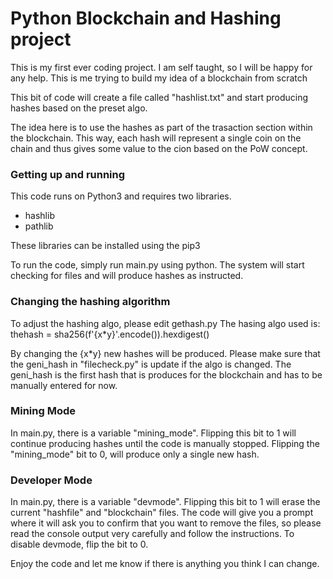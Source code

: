 <h1>Python Blockchain and Hashing project</h1>
This is my first ever coding project. I am self taught, so I will be happy for any help.
This is me trying to build my idea of a blockchain from scratch

This bit of code will create a file called "hashlist.txt" and start producing hashes based on the preset algo.

The idea here is to use the hashes as part of the trasaction section within the blockchain.
This way, each hash will represent a single coin on the chain and thus gives some value to the cion based on the PoW concept.

<h3>Getting up and running</h3>
This code runs on Python3 and requires two libraries.

- hashlib
- pathlib

These libraries can be installed using the pip3

To run the code, simply run main.py using python. The system will start checking for files and will produce hashes as instructed.

<h3>Changing the hashing algorithm</h3>
To adjust the hashing algo, please edit gethash.py
The hasing algo used is:
thehash = sha256(f'{x*y}'.encode()).hexdigest()

By changing the {x*y} new hashes will be produced.
Please make sure that the geni_hash in "filecheck.py" is update if the algo is changed.
The geni_hash is the first hash that is produces for the blockchain and has to be manually entered for now.

<h3>Mining Mode</h3>
In main.py, there is a variable "mining_mode". Flipping this bit to 1 will continue producing hashes until the code is manually stopped.
Flipping the "mining_mode" bit to 0, will produce only a single new hash.

<h3>Developer Mode</h3>
In main.py, there is a variable "devmode". Flipping this bit to 1 will erase the current "hashfile" and "blockchain" files. The code will give you a prompt where it will ask you to confirm that you want to remove the files, so please read the console output very carefully and follow the instructions. To disable devmode, flip the bit to 0.

Enjoy the code and let me know if there is anything you think I can change.

